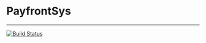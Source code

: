 # PayfrontSys
---
[![Build Status](https://travis-ci.org/forvoid/PayFrontSys.svg?branch=master)](https://travis-ci.org/forvoid/PayFrontSys)